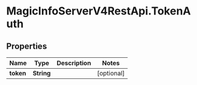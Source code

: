 # MagicInfoServerV4RestApi.TokenAuth

## Properties
Name | Type | Description | Notes
------------ | ------------- | ------------- | -------------
**token** | **String** |  | [optional] 


